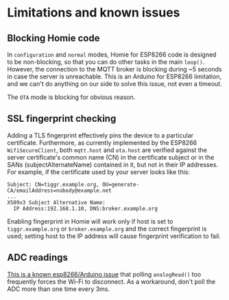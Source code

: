 # Limitations and known issues

## Blocking Homie code

In `configuration` and `normal` modes, Homie for ESP8266 code is designed to be non-blocking, so that you can do other tasks in the main `loop()`. However, the connection to the MQTT broker is blocking during ~5 seconds in case the server is unreachable. This is an Arduino for ESP8266 limitation, and we can't do anything on our side to solve this issue, not even a timeout.

The `OTA` mode is blocking for obvious reason.

## SSL fingerprint checking

Adding a TLS fingerprint effectively pins the device to a particular certificate. Furthermore, as currently implemented by the ESP8266 `WifiSecureClient`, both `mqtt.host` and `ota.host` are verified against the server certificate's common name (CN) in the certificate subject or in the SANs (subjectAlternateName) contained in it, but not in their IP addresses. For example, if the certificate used by your server looks like this:

```
Subject: CN=tiggr.example.org, OU=generate-CA/emailAddress=nobody@example.net
...
X509v3 Subject Alternative Name:
  IP Address:192.168.1.10, DNS:broker.example.org
```

Enabling fingerprint in Homie will work only if host is set to `tiggr.example.org` or `broker.example.org` and the correct fingerprint is used; setting host to the IP address will cause fingerprint verification to fail.

## ADC readings

[This is a known esp8266/Arduino issue](https://github.com/esp8266/Arduino/issues/1634) that polling `analogRead()` too frequently forces the Wi-Fi to disconnect. As a workaround, don't poll the ADC more than one time every 3ms.
